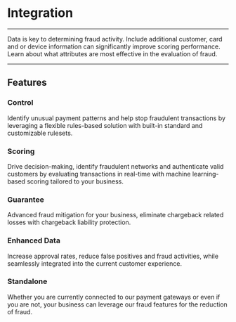 # Integration

---

Data is key to determining fraud activity. Include additional customer, card and or device information can significantly improve scoring performance. Learn about what attributes are most effective in the evaluation of fraud.

---

## Features

### Control

Identify unusual payment patterns and help stop fraudulent transactions by leveraging a flexible rules-based solution with built-in standard and customizable rulesets.

### Scoring

Drive decision-making, identify fraudulent networks and authenticate valid customers by evaluating transactions in real-time with machine learning-based scoring tailored to your business.

### Guarantee

Advanced fraud mitigation for your business, eliminate chargeback related losses with chargeback liability protection. 

### Enhanced Data

Increase approval rates, reduce false positives and fraud activities, while seamlessly integrated into the current customer experience. 

### Standalone

Whether you are currently connected to our payment gateways or even if you are not, your business can leverage our fraud features for the reduction of fraud. 

